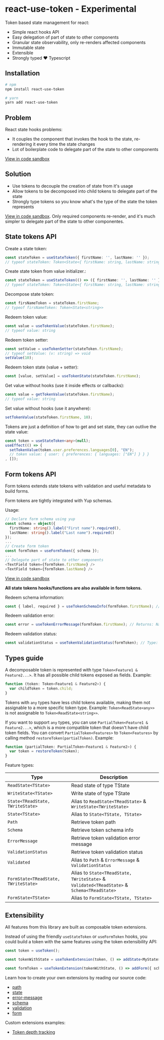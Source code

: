 # react-use-token - Experimental

Token based state management for react:

- Simple react hooks API
- Easy delegation of part of state to other components
- Granular state observability, only re-renders affected components
- Immutable state
- Extensible
- Strongly typed :heart: Typescript

## Installation

```sh
# npm
npm install react-use-token

# yarn
yarn add react-use-token
```

## Problem

React state hooks problems:

- It couples the component that invokes the hook to the state, re-rendering it every time the state changes
- Lot of boilerplate code to delegate part of the state to other components

[View in code sandbox](https://codesandbox.io/s/cat-vs-dog-react-u92ot?file=/src/App.tsx)

## Solution

- Use tokens to decouple the creation of state from it's usage
- Allow tokens to be decomposed into child tokens to delegate part of the state
- Strongly type tokens so you know what's the type of the state the token represents

[View in code sandbox](https://codesandbox.io/s/cat-vs-dog-react-use-token-jdjs9?file=/src/App.tsx). Only required components re-render, and it's much simpler to delegate part of the state to other componentes.

## State tokens API

Create a state token:

```ts
const stateToken = useStateToken({ firstName: '', lastName: '' });
// typeof stateToken: Token<State<{ firstName: string, lastName: string }>>
```

Create state token from value initializer.:

```ts
const stateToken = useStateToken(() => ({ firstName: '', lastName: '' }));
// typeof stateToken: Token<State<{ firstName: string, lastName: string }>>
```

Decompose state token:

```ts
const firsNameToken = stateToken.firstName;
// typeof firsNameToken: Token<State<string>>
```

Redeem token value:

```ts
const value = useTokenValue(stateToken.firstName);
// typeof value: string
```

Redeem token setter:

```ts
const setValue = useTokenSetter(stateToken.firstName);
// typeof setValue: (v: string) => void
setValue(10);
```

Redeem token state (value + setter):

```ts
const [value, setValue] = useTokenState(stateToken.firstName);
```

Get value without hooks (use it inside effects or callbacks):

```ts
const value = getTokenValue(stateToken.firstName);
// typeof value: string
```

Set value without hooks (use it anywhere):

```ts
setTokenValue(stateToken.firstName, 10);
```

Tokens are just a definition of how to get and set state, they can outlive the state value:

```ts
const token = useStateToken<any>(null);
useEffect(() => {
  setTokenValue(token.user.preferences.languages[0], "EN");
  // token value: { user: { preferences: { languages: ["EN"] } } }
, []);
```

## Form tokens API

Form tokens extends state tokens with validation and useful metadata to build forms.

Form tokens are tightly integrated with Yup schemas.

Usage:

```ts
// Declare form schema using yup
const schema = object({
  firstName: string().label("First name").required(),
  lastName: string().label("Last name").required()
});
...
// Create form token
const formToken = useFormToken({ schema });
...
// Delegate part of state to other components
<TextField token={formToken.firstName} />
<TextField token={formToken.lastName} />
```

[View in code sandbox](https://codesandbox.io/s/react-use-tokenform-example-9k9rk?file=/src/App.tsx)

**All state tokens hooks/functions are also available in form tokens.**

Redeem schema information:

```ts
const { label, required } = useTokenSchemaInfo(formToken.firstName); // label: First name, required: true
```

Redeem validation error:

```ts
const error = useTokenErrorMessage(formToken.firstName); // Returns: Name is required
```

Redeem validation status:

```ts
const validationStatus = useTokenValidationStatus(formToken); // Type: 'pending' | 'validating' | 'invalid' | 'valid'
```

## Types guide

A decomposable token is represented with type `Token<Feature1 & Feature2...>`. It has all possible child tokens exposed as fields. Example:

```ts
function (token: Token<Feature1 & Feature2>) {
  var childToken = token.child;
}
```

Tokens with `any` types have less child tokens available, making them not assignable to a more specific token type. Example: `Token<ReadState<any>>` is not assignable to `Token<ReadState<string>>`.

If you want to support `any` types, you can use `PartialToken<Feature1 & Feature2...>`, which is a more compatible token that doesn't have child token fields. You can convert `PartialToken<Features>` to `Token<Features>` by calling method `restoreToken(partialToken)`. Example:

```ts
function (partialToken: PartialToken<Feature1 & Feature2>) {
  var token = restoreToken(token);
}
```

Feature types:

<!-- prettier-ignore -->
| Type | Description |
| ---- | ----------- |
| `ReadState<TState>` | Read state of type TState |
| `WriteState<TState>` | Write state of type TState |
| `State<TReadState, TWriteState>` | Alias to `ReadState<TReadState>` & `WriteState<TWriteState>` |
| `State<TState>` | Alias to `State<TState, TState>` |
| `Path` | Retrieve token path |
| `Schema` | Retrieve token schema info |
| `ErrorMessage` | Retrieve token validation error message |
| `ValidationStatus` | Retrieve token validation status |
| `Validated` | Alias to `Path` & `ErrorMessage` & `ValidationStatus` |
| `FormState<TReadState, TWriteState>` | Alias to `State<TReadState, TWriteState>` & `Validated<TReadState>` & `Schema<TReadState>` |
| `FormState<TState>` | Alias to `FormState<TState, TState>` |

## Extensibility

All features from this library are built as composable token extensions.

Instead of using the friendly `useStateToken` or `useFormToken` hooks, you could build a token with the same features using the token extensibility API:

```ts
const token = useToken();

const tokenWithState = useTokenExtension(token, () => addState<MyState>({}));

const formToken = useTokenExtension(tokenWithState, () => addForm({ schema }));
```

Learn how to create your own extensions by reading our source code:

- [path](./src/path/path.ts)
- [state](./src/state/state.ts)
- [error-message](./src/form/error-message.ts)
- [schema](./src/form/schema.ts)
- [validation](./src/form/validation.ts)
- [form](./src/form/form.ts)

Custom extensions examples:

- [Token depth tracking](./docs/extensions/tokenDepthTracking.md)

